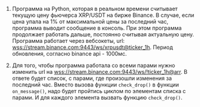 1. Программа на Python, которая в реальном времени считывает текущую цену фьючерса XRP/USDT на бирже Binance. 
В случае, если цена упала на 1% от максимальной цены за последний час, программа выводит сообщение в консоль. 
При этом программа продолжает работать дальше, постоянно считывая актуальную цену.
Программа работает через вебсокеты, url: [wss://stream.binance.com:9443/ws/xrpusdt@ticker_1h](wss://stream.binance.com:9443/ws/xrpusdt@ticker_1h).
Период обновления, согласно binance api - 1000мс.

2. Для того, чтобы программа работала со всеми парами нужно изменить url на [wss://stream.binance.com:9443/ws/!ticker_1h@arr](wss://stream.binance.com:9443/ws/!ticker_1h@arr).
В ответе будет список, с парами, где произошли изменения за последний час. Вместо вызова функции `check_drop()` в функции `on_message()`, надо будет пройтись циклом по элементам списка с парами. И для каждого элемента вызвать функцию `check_drop()`.
